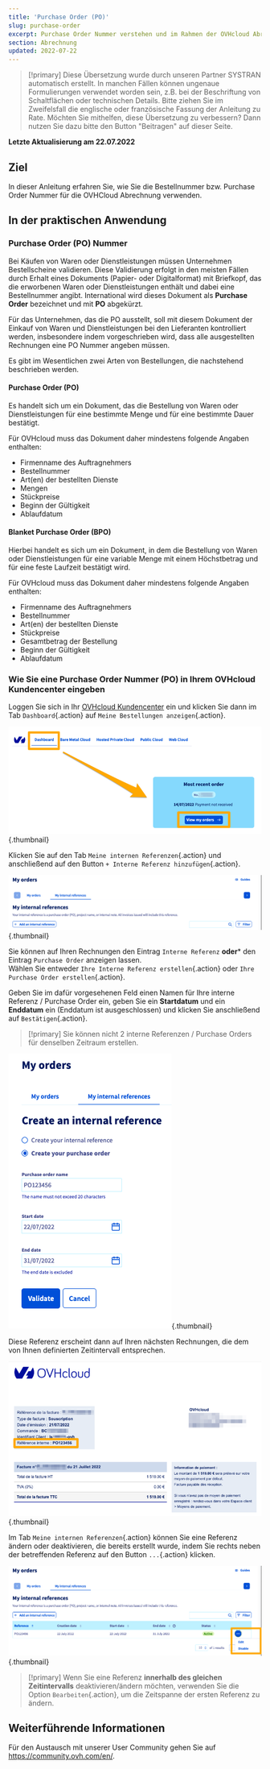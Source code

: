 ```yaml
---
title: 'Purchase Order (PO)'
slug: purchase-order
excerpt: Purchase Order Nummer verstehen und im Rahmen der OVHcloud Abrechnung anwenden
section: Abrechnung
updated: 2022-07-22
---
```


> [!primary]
> Diese Übersetzung wurde durch unseren Partner SYSTRAN automatisch erstellt. In manchen Fällen können ungenaue Formulierungen verwendet worden sein, z.B. bei der Beschriftung von Schaltflächen oder technischen Details. Bitte ziehen Sie im Zweifelsfall die englische oder französische Fassung der Anleitung zu Rate. Möchten Sie mithelfen, diese Übersetzung zu verbessern? Dann nutzen Sie dazu bitte den Button "Beitragen" auf dieser Seite.
>

**Letzte Aktualisierung am 22.07.2022**

## Ziel

In dieser Anleitung erfahren Sie, wie Sie die Bestellnummer bzw. Purchase Order Nummer für die OVHCloud Abrechnung verwenden.

## In der praktischen Anwendung

### Purchase Order (PO) Nummer

Bei Käufen von Waren oder Dienstleistungen müssen Unternehmen Bestellscheine validieren. Diese Validierung erfolgt in den meisten Fällen durch Erhalt eines Dokuments (Papier- oder Digitalformat) mit Briefkopf, das die erworbenen Waren oder Dienstleistungen enthält und dabei eine Bestellnummer angibt.
International wird dieses Dokument als **Purchase Order** bezeichnet und mit **PO** abgekürzt.

Für das Unternehmen, das die PO ausstellt, soll mit diesem Dokument der Einkauf von Waren und Dienstleistungen bei den Lieferanten kontrolliert werden, insbesondere indem vorgeschrieben wird, dass alle ausgestellten Rechnungen eine PO Nummer angeben müssen.

Es gibt im Wesentlichen zwei Arten von Bestellungen, die nachstehend beschrieben werden.

#### Purchase Order (PO)

Es handelt sich um ein Dokument, das die Bestellung von Waren oder Dienstleistungen für eine bestimmte Menge und für eine bestimmte Dauer bestätigt.

Für OVHcloud muss das Dokument daher mindestens folgende Angaben enthalten:

- Firmenname des Auftragnehmers
- Bestellnummer 
- Art(en) der bestellten Dienste
- Mengen
- Stückpreise
- Beginn der Gültigkeit
- Ablaufdatum

#### Blanket Purchase Order (BPO)

Hierbei handelt es sich um ein Dokument, in dem die Bestellung von Waren oder Dienstleistungen für eine variable Menge mit einem Höchstbetrag und für eine feste Laufzeit bestätigt wird.

Für OVHcloud muss das Dokument daher mindestens folgende Angaben enthalten:

- Firmenname des Auftragnehmers
- Bestellnummer 
- Art(en) der bestellten Dienste
- Stückpreise
- Gesamtbetrag der Bestellung
- Beginn der Gültigkeit
- Ablaufdatum

### Wie Sie eine Purchase Order Nummer (PO) in Ihrem OVHcloud Kundencenter eingeben

Loggen Sie sich in Ihr [OVHcloud Kundencenter](https://www.ovh.com/auth/?action=gotomanager&from=https://www.ovh.de/&ovhSubsidiary=de) ein und klicken Sie dann im Tab `Dashboard`{.action} auf `Meine Bestellungen anzeigen`{.action}.

![Kundencenter](images/internalreference00.png){.thumbnail}

Klicken Sie auf den Tab `Meine internen Referenzen`{.action} und anschließend auf den Button `+ Interne Referenz hinzufügen`{.action}.

![Kundencenter](images/internalreference01.png){.thumbnail}

Sie können auf Ihren Rechnungen den Eintrag `Interne Referenz` **oder*** den Eintrag `Purchase Order` anzeigen lassen.<br>
Wählen Sie entweder `Ihre Interne Referenz erstellen`{.action} oder `Ihre Purchase Order erstellen`{.action}.

Geben Sie im dafür vorgesehenen Feld einen Namen für Ihre interne Referenz / Purchase Order ein, geben Sie ein **Startdatum** und ein **Enddatum** ein (Enddatum ist ausgeschlossen) und klicken Sie anschließend auf `Bestätigen`{.action}.

> [!primary]
> Sie können nicht 2 interne Referenzen / Purchase Orders für denselben Zeitraum erstellen.

![Kundencenter](images/internalreference02.png){.thumbnail}

Diese Referenz erscheint dann auf Ihren nächsten Rechnungen, die dem von Ihnen definierten Zeitintervall entsprechen.

![Kundencenter](images/internalreference03.png){.thumbnail}

Im Tab `Meine internen Referenzen`{.action} können Sie eine Referenz ändern oder deaktivieren, die bereits erstellt wurde, indem Sie rechts neben der betreffenden Referenz auf den Button `...`{.action} klicken.

![Kundencenter](images/internalreference04.png){.thumbnail}

> [!primary]
> Wenn Sie eine Referenz **innerhalb des gleichen Zeitintervalls** deaktivieren/ändern möchten, verwenden Sie die Option `Bearbeiten`{.action}, um die Zeitspanne der ersten Referenz zu ändern.

## Weiterführende Informationen

Für den Austausch mit unserer User Community gehen Sie auf <https://community.ovh.com/en/>.
